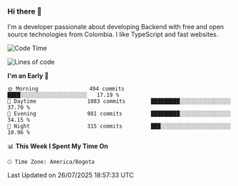### Hi there 👋

I'm a developer passionate about developing Backend with free and open source technologies from Colombia. I like TypeScript and fast websites.

<!--START_SECTION:waka-->
![Code Time](http://img.shields.io/badge/Code%20Time-5%2C698%20hrs%2035%20mins-blue)

![Lines of code](https://img.shields.io/badge/From%20Hello%20World%20I%27ve%20Written-5.6%20million%20lines%20of%20code-blue)

**I'm an Early 🐤** 

```text
🌞 Morning                494 commits         ████░░░░░░░░░░░░░░░░░░░░░   17.19 % 
🌆 Daytime                1083 commits        █████████░░░░░░░░░░░░░░░░   37.70 % 
🌃 Evening                981 commits         █████████░░░░░░░░░░░░░░░░   34.15 % 
🌙 Night                  315 commits         ███░░░░░░░░░░░░░░░░░░░░░░   10.96 % 
```


📊 **This Week I Spent My Time On** 

```text
🕑︎ Time Zone: America/Bogota
```


 Last Updated on 26/07/2025 18:57:33 UTC
<!--END_SECTION:waka-->
